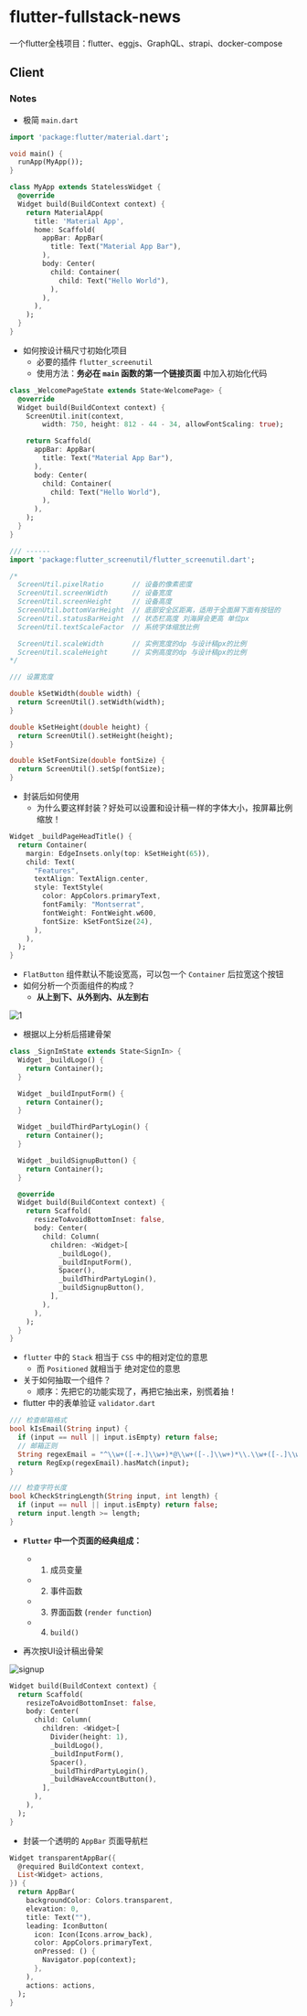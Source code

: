# flutter-fullstack-news

一个flutter全栈项目：flutter、eggjs、GraphQL、strapi、docker-compose

## Client

### Notes

- 极简 `main.dart`

```dart
import 'package:flutter/material.dart';

void main() {
  runApp(MyApp());
}

class MyApp extends StatelessWidget {
  @override
  Widget build(BuildContext context) {
    return MaterialApp(
      title: 'Material App',
      home: Scaffold(
        appBar: AppBar(
          title: Text("Material App Bar"),
        ),
        body: Center(
          child: Container(
            child: Text("Hello World"),
          ),
        ),
      ),
    );
  }
}
```

- 如何按设计稿尺寸初始化项目
  - 必要的插件 `flutter_screenutil`
  - 使用方法：**务必在 `main` 函数的第一个链接页面** 中加入初始化代码

```dart
class _WelcomePageState extends State<WelcomePage> {
  @override
  Widget build(BuildContext context) {
    ScreenUtil.init(context,
        width: 750, height: 812 - 44 - 34, allowFontScaling: true);

    return Scaffold(
      appBar: AppBar(
        title: Text("Material App Bar"),
      ),
      body: Center(
        child: Container(
          child: Text("Hello World"),
        ),
      ),
    );
  }
}

/// ------
import 'package:flutter_screenutil/flutter_screenutil.dart';

/*
  ScreenUtil.pixelRatio       // 设备的像素密度
  ScreenUtil.screenWidth      // 设备宽度
  ScreenUtil.screenHeight     // 设备高度
  ScreenUtil.bottomVarHeight  // 底部安全区距离，适用于全面屏下面有按钮的
  ScreenUtil.statusBarHeight  // 状态栏高度 刘海屏会更高 单位px
  ScreenUtil.textScaleFactor  // 系统字体缩放比例

  ScreenUtil.scaleWidth       // 实例宽度的dp 与设计稿px的比例
  ScreenUtil.scaleHeight      // 实例高度的dp 与设计稿px的比例
*/

/// 设置宽度

double kSetWidth(double width) {
  return ScreenUtil().setWidth(width);
}

double kSetHeight(double height) {
  return ScreenUtil().setHeight(height);
}

double kSetFontSize(double fontSize) {
  return ScreenUtil().setSp(fontSize);
}
```

- 封装后如何使用
  - 为什么要这样封装？好处可以设置和设计稿一样的字体大小，按屏幕比例缩放！

```dart
Widget _buildPageHeadTitle() {
  return Container(
    margin: EdgeInsets.only(top: kSetHeight(65)),
    child: Text(
      "Features",
      textAlign: TextAlign.center,
      style: TextStyle(
        color: AppColors.primaryText,
        fontFamily: "Montserrat",
        fontWeight: FontWeight.w600,
        fontSize: kSetFontSize(24),
      ),
    ),
  );
}
```

- `FlatButton` 组件默认不能设宽高，可以包一个 `Container` 后拉宽这个按钮
- 如何分析一个页面组件的构成？
  - **从上到下、从外到内、从左到右**

![1](assets/images/layout.png)

- 根据以上分析后搭建骨架

```dart
class _SignImState extends State<SignIn> {
  Widget _buildLogo() {
    return Container();
  }

  Widget _buildInputForm() {
    return Container();
  }

  Widget _buildThirdPartyLogin() {
    return Container();
  }

  Widget _buildSignupButton() {
    return Container();
  }

  @override
  Widget build(BuildContext context) {
    return Scaffold(
      resizeToAvoidBottomInset: false,
      body: Center(
        child: Column(
          children: <Widget>[
            _buildLogo(),
            _buildInputForm(),
            Spacer(),
            _buildThirdPartyLogin(),
            _buildSignupButton(),
          ],
        ),
      ),
    );
  }
}
```

- `flutter` 中的 `Stack` 相当于 `CSS` 中的相对定位的意思
  - 而 `Positioned` 就相当于 绝对定位的意思
- 关于如何抽取一个组件？
  - 顺序：先把它的功能实现了，再把它抽出来，别慌着抽！
- flutter 中的表单验证 `validator.dart`

```dart
/// 检查邮箱格式
bool kIsEmail(String input) {
  if (input == null || input.isEmpty) return false;
  // 邮箱正则
  String regexEmail = "^\\w+([-+.]\\w+)*@\\w+([-.]\\w+)*\\.\\w+([-.]\\w+)*\$";
  return RegExp(regexEmail).hasMatch(input);
}

/// 检查字符长度
bool kCheckStringLength(String input, int length) {
  if (input == null || input.isEmpty) return false;
  return input.length >= length;
}
```

- **`Flutter` 中一个页面的经典组成：**
  - 1. 成员变量
  - 2. 事件函数
  - 3. 界面函数 (`render function`)
  - 4. `build()`

- 再次按UI设计稿出骨架

![signup](assets/images/signup_layout.png)

```dart
Widget build(BuildContext context) {
  return Scaffold(
    resizeToAvoidBottomInset: false,
    body: Center(
      child: Column(
        children: <Widget>[
          Divider(height: 1),
          _buildLogo(),
          _buildInputForm(),
          Spacer(),
          _buildThirdPartyLogin(),
          _buildHaveAccountButton(),
        ],
      ),
    ),
  );
}
```

- 封装一个透明的 `AppBar` 页面导航栏

```dart
Widget transparentAppBar({
  @required BuildContext context,
  List<Widget> actions,
}) {
  return AppBar(
    backgroundColor: Colors.transparent,
    elevation: 0,
    title: Text(""),
    leading: IconButton(
      icon: Icon(Icons.arrow_back),
      color: AppColors.primaryText,
      onPressed: () {
        Navigator.pop(context);
      },
    ),
    actions: actions,
  );
}
```
